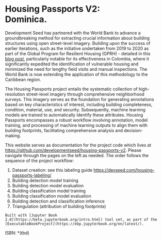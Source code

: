 

<!-- #region -->
# Housing Passports V2: <br> Dominica.

Development Seed has partnered with the World Bank to advance a groundbreaking method for extracting crucial information about building structures using open street-level imagery. Building upon the success of earlier iterations, such as the initiative undertaken from 2019 to 2020 as part of the Global Program for Resilient Housing (GPRH) - detailed in this [blog post](https://devseed.com/blog/2019-05-08-finding-vulnerable-housing-in-street-view-images-using-ai-to-create-safer-cities), particularly notable for its effectiveness in Colombia, where it significantly expedited the identification of vulnerable housing and minimized the need for lengthy field visits and manual inspections. The World Bank is now extending the application of this methodology to the Caribbean region.

The Housing Passports project entails the systematic collection of high-resolution street-level imagery through comprehensive neighborhood surveys. This imagery serves as the foundation for generating annotations based on key characteristics of interest, including building completeness, condition, material, use, and security. Subsequently, machine learning models are trained to automatically identify these attributes. Housing Passports encompasses a robust workflow involving annotation, model training, and processing of machine learning outputs to align them with building footprints, facilitating comprehensive analysis and decision-making.

This website serves as documentation for the project code which lives at https://github.com/developmentseed/housing-passports-v2. Please navigate through the pages on the left as needed. The order follows the sequence of the project workflow:

1) Dataset creation: see this labeling guide https://devseed.com/housing-passports-labeling/
2) Building detection model training
3) Building detection model evaluation
4) Building classification model training 
5) Building classification model evaluation
6) Building detection and classification inference
7) Triangulation (attribution of building footprints)


<!-- #endregion -->

```{admonition} $~$
Built with [Jupyter Book
2.0](https://beta.jupyterbook.org/intro.html) tool set, as part of the
[ExecutableBookProject](https://ebp.jupyterbook.org/en/latest/).  
```



ISBN: *(tbd)


